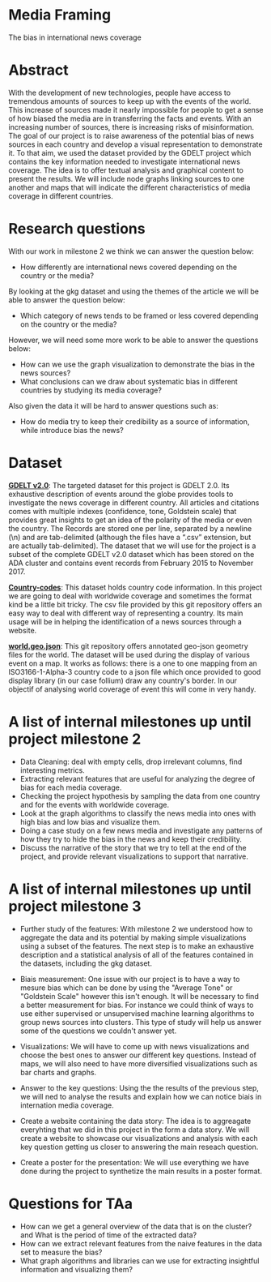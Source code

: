 # Media Framing
The bias in international news coverage

# Abstract
With the development of new technologies, people have access to tremendous amounts of sources to keep up with the events of the world. This increase of sources made it nearly impossible for people to get a sense of how biased the media are in transferring the facts and events. With an increasing number of sources, there is increasing risks of misinformation. 
The goal of our project is to raise awareness of the potential bias of news sources in each country and develop a visual representation to demonstrate it. To that aim, we used the dataset provided by the GDELT project which contains the key information needed to investigate international news coverage. 
The idea is to offer textual analysis and graphical content to present the results. We will include node graphs linking sources to one another and maps that will indicate the different characteristics of media coverage in different countries. 

# Research questions

With our work in milestone 2 we think we can answer the question below: 
- How differently are international news covered depending on the country or the media? 

By looking at the gkg dataset and using the themes of the article we will be able to answer the question below:
- Which category of news tends to be framed or less covered depending on the country or the media?

However, we will need some more work to be able to answer the questions below:
- How can we use the graph visualization to demonstrate the bias in the news sources?
- What conclusions can we draw about systematic bias in different countries by studying its media coverage?

Also given the data it will be hard to answer questions such as:
- How do media try to keep their credibility as a source of information, while introduce bias the news?


# Dataset
<a href="https://blog.gdeltproject.org/gdelt-2-0-our-global-world-in-realtime/"><b>GDELT v2.0</b></a>: The targeted dataset for this project is GDELT 2.0. Its exhaustive description of events around the globe provides tools to investigate the news coverage in different country. 
All articles and citations comes with multiple indexes (confidence, tone, Goldstein scale) that provides great insights to get an idea of the polarity of the media or even the country.
The Records are stored one per line, separated by a newline (\n) and are tab-delimited (although the files have a “.csv” extension, but are actually tab-delimited). The dataset that we will use for the project is a subset of the complete GDELT v2.0 dataset which has been stored on the ADA cluster and contains event records from February 2015 to November 2017.

<a href="https://github.com/datasets/country-codes"><b>Country-codes</b></a>: This dataset holds country code information.
In this project we are going to deal with worldwide coverage and sometimes the format kind be a little bit tricky. The csv file provided by this git repository offers an easy way to deal with different way of representing a country. Its main usage will be in helping the identification of a news sources through a website.

<a href="https://github.com/johan/world.geo.json/tree/master/countries"><b>world.geo.json</b></a>: This git repository offers annotated geo-json geometry files for the world.
The dataset will be used during the display of various event on a map. It works as follows: there is a one to one mapping from an ISO3166-1-Alpha-3 country code to a json file which once provided to good display library (in our case follium) draw any country's border. In our objectif of analysing world coverage of event this will come in very handy.  




# A list of internal milestones up until project milestone 2
- Data Cleaning: deal with empty cells, drop irrelevant columns, find interesting metrics.
- Extracting relevant features that are useful for analyzing the degree of bias for each media coverage.
- Checking the project hypothesis by sampling the data from one country and for the events with worldwide coverage.
- Look at the graph algorithms to classify the news media into ones with high bias and low bias and visualize them.
- Doing a case study on a few news media and investigate any patterns of how they try to hide the bias in the news and keep their credibility.
- Discuss the narrative of the story that we try to tell at the end of the project, and provide relevant visualizations to support that narrative.

# A list of internal milestones up until project milestone 3

- Further study of the features: With milestone 2 we understood how to aggregate the data and its potential by making simple visualizations using a subset of the features. The next step is to make an exhaustive description and a statistical analysis of all of the features contained in the datasets, including the gkg dataset.

- Biais measurement: One issue with our project is to have a way to mesure bias which can be done by using the "Average Tone" or "Goldstein Scale" however this isn't enough. It will be necessary to find a better measurement for bias. For instance we could think of ways to use either supervised or unsupervised machine learning algorithms to group news sources into clusters. This type of study will help us answer some of the questions we couldn't answer yet.

- Visualizations: We will have to come up with news visualizations and choose the best ones to answer our different key questions. Instead of maps, we will also need to have more diversified visualizations such as bar charts and graphs.

- Answer to the key questions: Using the the results of the previous step, we will ned to analyse the results and explain how we can notice biais in internation media coverage.

- Create a website containing the data story: The idea is to aggreagate everyhting that we did in this project in the form a data story. We will create a website to showcase our visualizations and analysis with each key question getting us closer to answering the main reseach question.

- Create a poster for the presentation: We will use everything we have done during the project to synthetize the main results in a poster format. 


# Questions for TAa
- How can we get a general overview of the data that is on the cluster? and What is the period of time of the extracted data?
- How can we extract relevant features from the naive features in the data set to measure the bias?
- What graph algorithms and libraries can we use for extracting insightful information and visualizing them?
